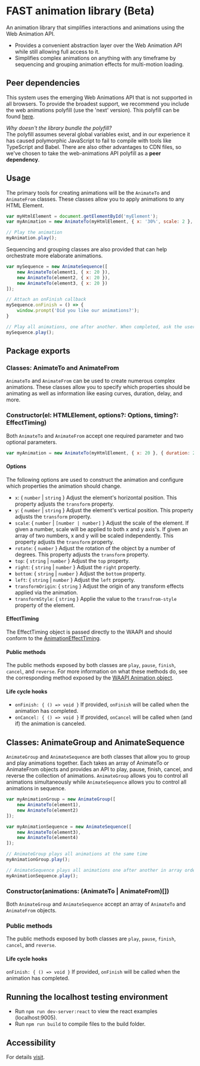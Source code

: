 # FAST animation library (Beta)
An animation library that simplifies interactions and animations using the Web Animation API.

* Provides a convenient abstraction layer over the Web Animation API while still allowing full access to it.
* Simplifies complex animations on anything with any timeframe by sequencing and grouping animation effects for multi-motion loading.

## Peer dependencies
This system uses the emerging Web Animations API that is not supported in all browsers. To provide the broadest support, we recommend you include the web animations polyfill (use the 'next' version). This polyfill can be found [here](https://cdnjs.com/libraries/web-animations).

*Why doesn't the library bundle the polyfill?*  
The polyfill assumes several global variables exist, and in our experience it has caused polymorphic JavaScript to fail to compile with tools like TypeScript and Babel. There are also other advantages to CDN files, so we've chosen to take the web-animations API polyfill as a **peer dependency**.

## Usage
The primary tools for creating animations will be the `AnimateTo` and `AnimateFrom` classes. These classes allow you to apply animations to any HTML Element.

```javascript
var myHtmlElement = document.getElementById('myElement');
var myAnimation = new AnimateTo(myHtmlElement, { x: '30%', scale: 2 }, { duration: 300, delay: 20 });

// Play the animation
myAnimation.play();
```

Sequencing and grouping classes are also provided that can help orchestrate more elaborate animations.

```javascript
var mySequence = new AnimateSequence([
    new AnimateTo(element1, { x: 20 }),
    new AnimateTo(element2, { x: 20 }),
    new AnimateTo(element3, { x: 20 })
]);

// Attach an onFinish callback
mySequence.onFinish = () => {
    window.prompt('Did you like our animations?');
}

// Play all animations, one after another. When completed, ask the user if they liked the animation sequence.
mySequence.play();
```

## Package exports
### Classes: AnimateTo and AnimateFrom
`AnimateTo` and `AnimateFrom` can be used to create numerous complex animations. These classes allow you to specify which properties should be animating as well as information like easing curves, duration, delay, and more.

### Constructor(el: HTMLElement, options?: Options, timing?: EffectTiming)
Both `AnimateTo` and `AnimateFrom` accept one required parameter and two optional parameters.

```javascript
var myAnimation = new AnimateTo(myHtmlElement, { x: 20 }, { duration: 250 });
```

#### Options
The following options are used to construct the animation and configure which properties the animation should change.

- `x`: { `number` | `string` } Adjust the element's horizontal position. This property adjusts the `transform` property.
- `y`: { `number` | `string` } Adjust the element's vertical position. This property adjusts the `transform` property.
- `scale`: { `number` | `[number | number]` } Adjust the scale of the element. If given a number, scale will be applied to both x and y axis's. If given an array of two numbers, x and y will be scaled independently. This property adjusts the `transform` property. 
- `rotate`: { `number` } Adjust the rotation of the object by a number of degrees. This property adjusts the `transform` property.
- `top`: { `string` | `number` } Adjust the `top` property.
- `right`: { `string` | `number` } Adjust the `right` property.
- `bottom`: { `string` | `number` } Adjust the `bottom` property.
- `left`: { `string` | `number` } Adjust the `left` property.
- `transformOrigin`: { `string` } Adjust the origin of any transform effects applied via the animation.
- `transformStyle`: { `string` } Applie the value to the `transfrom-style` property of the element.

#### EffectTiming
The EffectTiming object is passed directly to the WAAPI and should conform to the [AnimationEffectTiming](https://developer.mozilla.org/en-US/docs/Web/API/AnimationEffectTiming).

#### Public methods
The public methods exposed by both classes are `play`, `pause`, `finish`, `cancel`, and `reverse`. For more information on what these methods do, see the corresponding method exposed by the [WAAPI Animation object](https://developer.mozilla.org/en-US/docs/Web/API/Animation).

#### Life cycle hooks
- `onFinish: { () => void }` If provided, `onFinish` will be called when the animation has completed.
- `onCancel: { () => void }` If provided, `onCancel` will be called when (and if) the animation is canceled.

## Classes: AnimateGroup and AnimateSequence
`AnimateGroup` and `AnimateSequence` are both classes that allow you to group and play animations together. Each takes an array of AnimateTo or AnimateFrom objects and provides an API to play, pause, finish, cancel, and reverse the collection of animations. `AnimateGroup` allows you to control all animations simultaneously while `AnimateSequence` allows you to control all animations in sequence.

```javascript
var myAnimationGroup = new AnimateGroup([
    new AnimateTo(element1),
    new AnimateTo(element2)
]);

var myAnimationSequence = new AnimateSequence([
    new AnimateTo(element3),
    new AnimateTo(element4)
]);

// AnimateGroup plays all animations at the same time
myAnimationGroup.play();

// AnimateSequence plays all animations one after another in array order
myAnimationSequence.play();
```
### Constructor(animations: (AnimateTo | AnimateFrom)[])
Both `AnimateGroup` and `AnimateSequence` accept an array of `AnimateTo` and `AnimateFrom` objects.

### Public methods
The public methods exposed by both classes are `play`, `pause`, `finish`, `cancel`, and `reverse`.

#### Life cycle hooks
`onFinish: { () => void }` If provided, `onFinish` will be called when the animation has completed.

## Running the localhost testing environment
- Run `npm run dev-server:react` to view the react examples (localhost:9005).
- Run `npm run build` to compile files to the build folder.

## Accessibility
For details [visit](https://github.com/Microsoft/fast-animation-library/wiki/Accessibility).
